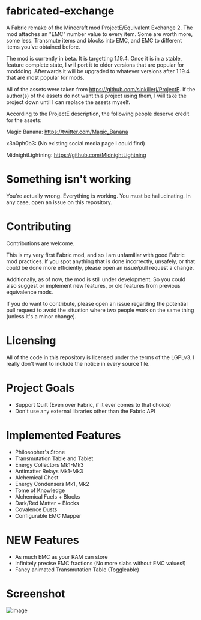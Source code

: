 # fabricated-exchange

A Fabric remake of the Minecraft mod ProjectE/Equivalent Exchange 2.
The mod attaches an "EMC" number value to every item. Some are worth more, some less.
Transmute items and blocks into EMC, and EMC to different items you've obtained before.

The mod is currently in beta. It is targetting 1.19.4. Once it is in a stable, feature complete state, 
I will port it to older versions that are popular for moddding. Afterwards it will be upgraded to whatever versions after 1.19.4 that are most popular for mods.

All of the assets were taken from https://github.com/sinkillerj/ProjectE.
If the author(s) of the assets do not want this project using them, I will take the project 
down until I can replace the assets myself. 

According to the ProjectE description, the following people deserve credit for the assets:

Magic Banana: https://twitter.com/Magic_Banana

x3n0ph0b3: (No existing social media page I could find)

MidnightLightning: https://github.com/MidnightLightning

# Something isn't working

You're actually wrong. Everything is working. You must be hallucinating.
In any case, open an issue on this repository. 

# Contributing

Contributions are welcome.

This is my very first Fabric mod, and so I am unfamiliar with good Fabric mod practices.
If you spot anything that is done incorrectly, unsafely, or that could be done more 
efficiently, please open an issue/pull request a change.

Additionally, as of now, the mod is still under development. So you could also suggest or implement
new features, or old features from previous equivalence mods.

If you do want to contribute, please open an issue regarding the potential pull request
to avoid the situation where two people work on the same thing (unless it's a minor change).

# Licensing

All of the code in this repository is licensed under the terms of the LGPLv3. I really don't want to include the notice in every source file.

# Project Goals

- Support Quilt (Even over Fabric, if it ever comes to that choice)
- Don't use any external libraries other than the Fabric API

# Implemented Features

- Philosopher's Stone
- Transmutation Table and Tablet
- Energy Collectors Mk1-Mk3
- Antimatter Relays Mk1-Mk3
- Alchemical Chest
- Energy Condensers Mk1, Mk2
- Tome of Knowledge
- Alchemical Fuels + Blocks
- Dark/Red Matter + Blocks
- Covalence Dusts
- Configurable EMC Mapper

# NEW Features

- As much EMC as your RAM can store
- Infinitely precise EMC fractions (No more slabs without EMC values!)
- Fancy animated Transmutation Table (Toggleable)
 
# Screenshot
![image](https://github.com/Skirlez/fabricated-exchange/assets/17904548/615b45d2-cbe0-4206-a2ed-d0192c6d8885)

